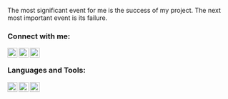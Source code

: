 The most significant event for me is the success of my project. The next most important event is its failure.

### Connect with me:

[<img align="left" alt="codeSTACKr | YouTube" width="22px" src="https://cdn.jsdelivr.net/npm/simple-icons@3.5.0/icons/vk.svg" />][vkontakte]
[<img align="left" alt="codeSTACKr | Instagram" width="22px" src="https://cdn.jsdelivr.net/npm/simple-icons@v3/icons/instagram.svg" />][instagram]
[<img align="left" alt="codeSTACKr | Instagram" width="22px" src="https://cdn.jsdelivr.net/npm/simple-icons@3.5.0/icons/telegram.svg" />][telegram]

<br />

### Languages and Tools:

[<img align="left" alt="codeSTACKr | YouTube" width="22px" src="https://cdn.jsdelivr.net/npm/simple-icons@3.5.0/icons/python.svg" />][python]
[<img align="left" alt="codeSTACKr | Instagram" width="22px" src="https://cdn.jsdelivr.net/npm/simple-icons@3.5.0/icons/go.svg" />][golang]
[<img align="left" alt="codeSTACKr | Instagram" width="22px" src="https://cdn.jsdelivr.net/npm/simple-icons@3.5.0/icons/javascript.svg" />][javascript]

<br />
<br />

[website]: https://digital.tatarstan.ru/
[instagram]: https://instagram.com/ketovx
[telegram]: https://t.me/ketovx
[vkontakte]: https://vk.com/ketovx
[python]: https://python.org
[golang]: https://golang.org/
[javascript]: https://nodejs.org
